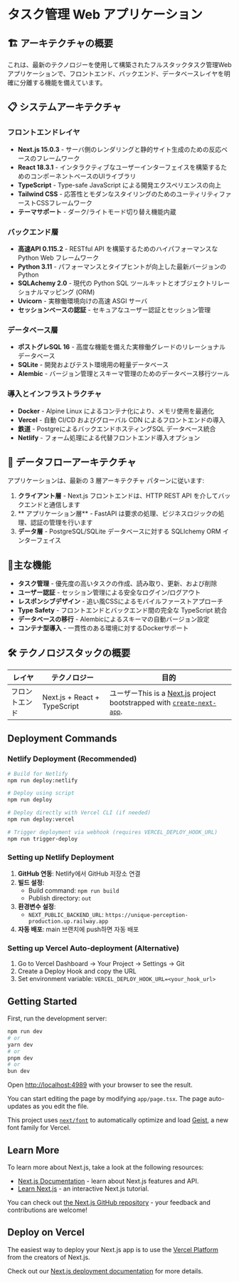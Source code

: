 # タスク管理 Web アプリケーション

## 🏗️ アーキテクチャの概要

これは、最新のテクノロジーを使用して構築されたフルスタックタスク管理Webアプリケーションで、フロントエンド、バックエンド、データベースレイヤを明確に分離する機能を備えています。

## 📋 システムアーキテクチャ

### フロントエンドレイヤ
- **Next.js 15.0.3** - サーバ側のレンダリングと静的サイト生成のための反応ベースのフレームワーク
- **React 18.3.1** - インタラクティブなユーザーインターフェイスを構築するためのコンポーネントベースのUIライブラリ
- **TypeScript** - Type-safe JavaScript による開発エクスペリエンスの向上
- **Tailwind CSS** - 応答性とモダンなスタイリングのためのユーティリティファーストCSSフレームワーク
- **テーマサポート** - ダーク/ライトモード切り替え機能内蔵

### バックエンド層
- **高速API 0.115.2** - RESTful API を構築するためのハイパフォーマンスな Python Web フレームワーク
- **Python 3.11** - パフォーマンスとタイプヒントが向上した最新バージョンの Python
- **SQLAchemy 2.0** - 現代の Python SQL ツールキットとオブジェクトリレーショナルマッピング (ORM)
- **Uvicorn** - 実稼働環境向けの高速 ASGI サーバ
- **セッションベースの認証** - セキュアなユーザー認証とセッション管理

### データベース層
- **ポストグレSQL 16** - 高度な機能を備えた実稼働グレードのリレーショナルデータベース
- **SQLite** - 開発およびテスト環境用の軽量データベース
- **Alembic** - バージョン管理とスキーマ管理のためのデータベース移行ツール

### 導入とインフラストラクチャ
- **Docker** - Alpine Linux によるコンテナ化により、メモリ使用を最適化
- **Vercel** - 自動 CI/CD およびグローバル CDN によるフロントエンドの導入
- **鉄道** - PostgreによるバックエンドホスティングSQL データベース統合
- **Netlify** - フォーム処理による代替フロントエンド導入オプション

## 🔄 データフローアーキテクチャ

アプリケーションは、最新の 3 層アーキテクチャ パターンに従います:

1. **クライアント層** - Next.js フロントエンドは、HTTP REST API を介してバックエンドと通信します
2. ** アプリケーション層** - FastAPI は要求の処理、ビジネスロジックの処理、認証の管理を行います
3. **データ層** - PostgreSQL/SQLite データベースに対する SQLlchemy ORM インターフェイス

## 🚀主な機能

- **タスク管理** - 優先度の高いタスクの作成、読み取り、更新、および削除
- **ユーザー認証** - セッション管理による安全なログイン/ログアウト
- **レスポンシブデザイン** - 追い風CSSによるモバイルファーストアプローチ
- **Type Safety** - フロントエンドとバックエンド間の完全な TypeScript 統合
- **データベースの移行** - Alembicによるスキーマの自動バージョン設定
- **コンテナ型導入** - 一貫性のある環境に対するDockerサポート

## 🛠️ テクノロジスタックの概要

| レイヤ | テクノロジー | 目的 |
|-------|------------|---------|
| フロントエンド | Next.js + React + TypeScript | ユーザーThis is a [Next.js](https://nextjs.org) project bootstrapped with [`create-next-app`](https://nextjs.org/docs/app/api-reference/cli/create-next-app).

## Deployment Commands

### Netlify Deployment (Recommended)
```bash
# Build for Netlify
npm run deploy:netlify

# Deploy using script
npm run deploy

# Deploy directly with Vercel CLI (if needed)
npm run deploy:vercel

# Trigger deployment via webhook (requires VERCEL_DEPLOY_HOOK_URL)
npm run trigger-deploy
```

### Setting up Netlify Deployment
1. **GitHub 연동**: Netlify에서 GitHub 저장소 연결
2. **빌드 설정**: 
   - Build command: `npm run build`
   - Publish directory: `out`
3. **환경변수 설정**:
   - `NEXT_PUBLIC_BACKEND_URL`: `https://unique-perception-production.up.railway.app`
4. **자동 배포**: main 브랜치에 push하면 자동 배포

### Setting up Vercel Auto-deployment (Alternative)
1. Go to Vercel Dashboard → Your Project → Settings → Git
2. Create a Deploy Hook and copy the URL
3. Set environment variable: `VERCEL_DEPLOY_HOOK_URL=<your_hook_url>`

## Getting Started

First, run the development server:

```bash
npm run dev
# or
yarn dev
# or
pnpm dev
# or
bun dev
```

Open [http://localhost:4989](http://localhost:4989) with your browser to see the result.

You can start editing the page by modifying `app/page.tsx`. The page auto-updates as you edit the file.

This project uses [`next/font`](https://nextjs.org/docs/app/building-your-application/optimizing/fonts) to automatically optimize and load [Geist](https://vercel.com/font), a new font family for Vercel.

## Learn More

To learn more about Next.js, take a look at the following resources:

- [Next.js Documentation](https://nextjs.org/docs) - learn about Next.js features and API.
- [Learn Next.js](https://nextjs.org/learn) - an interactive Next.js tutorial.

You can check out [the Next.js GitHub repository](https://github.com/vercel/next.js) - your feedback and contributions are welcome!

## Deploy on Vercel

The easiest way to deploy your Next.js app is to use the [Vercel Platform](https://vercel.com/new?utm_medium=default-template&filter=next.js&utm_source=create-next-app&utm_campaign=create-next-app-readme) from the creators of Next.js.

Check out our [Next.js deployment documentation](https://nextjs.org/docs/app/building-your-application/deploying) for more details.
